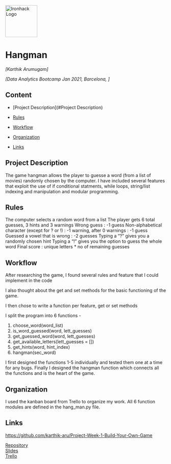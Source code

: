 <img src="https://bit.ly/2VnXWr2" alt="Ironhack Logo" width="100"/>

# Hangman
*[Karthik Arumugam]*

*[Data Analytics Bootcamp Jan 2021, Barcelona, ]*

## Content
- [Project Description](#Project Description)
   
- [Rules](#rules)
- [Workflow](#workflow)
- [Organization](#organization)
- [Links](#links)

## Project Description
The game hangman allows the player to guesse a word (from a list of movies) randomly chosen by the computer.
I have included several features that exploit the use of if conditional statments, while loops, string/list indexing and manipulation and modular programming.
   
## Rules
The computer selects a random word from a list
The player gets 6 total guesses, 3 hints and 3 warnings
Wrong guess : -1 guess
Non-alphabetical character (except for ? or !) : -1 warning, after 0 warnings : -1 guess
Guessed a vowel that is wrong :  -2 guesses
Typing a “?” gives you a randomly chosen hint
Typing a “!” gives you the option to guess the whole word
Final score : unique letters *  no of remaining guesses


## Workflow

After researching the game, I found several rules and feature that I could implement in the code

I also thought about the get and set methods for the basic functioning of the game.
 
I then chose to write a function per feature, get or set methods

I split the program into 6 functions - 

1. choose_word(word_list)
2. is_word_guessed(word, lett_guesses)
3. get_guessed_word(word, lett_guesses)
4. get_available_letters(lett_guesses = [])
5. get_hints(word, hint_index)
6. hangman(sec_word)
 
 I first designed the functions 1-5 individually and tested them one at a time for any bugs. 
 Finally I designed the hangman function which connects all the functions and is the heart of the game.
 

## Organization

I used the kanban board from Trello to organize my work. All 6 function modules are defined in the hang_man.py file. 

## Links

https://github.com/karthik-aru/Project-Week-1-Build-Your-Own-Game

[Repository](https://github.com/)  
[Slides](https://slides.com/)  
[Trello](https://trello.com/en)  
